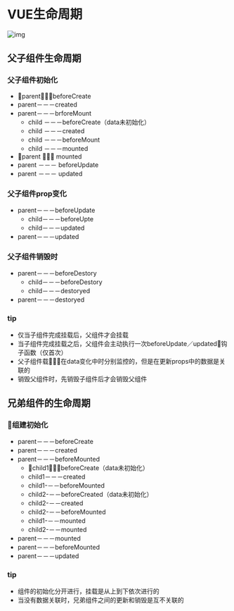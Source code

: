 # VUE生命周期
![img](https://sfault-image.b0.upaiyun.com/134/301/1343014756-5aea7ac2cec80)
## 父子组件生命周期
### 父子组件初始化
- parent－－－beforeCreate
- parent－－－created
- parent－－－brforeMount
    - child －－－beforeCreate（data未初始化）
    - child －－－created
    - child －－－beforeMount
    - child －－－mounted
- parent －－－ mounted
- parent －－－ beforeUpdate
- parent －－－ updated
### 父子组件prop变化
- parent－－－beforeUpdate
    - child－－－beforeUpte
    - child－－－updated
- parent－－－updated
### 父子组件销毁时
- parent－－－beforeDestory
    - child－－－beforeDestory
    - child－－－destoryed
- parent－－－destoryed
### tip
- 仅当子组件完成挂载后，父组件才会挂载
- 当子组件完成挂载之后，父组件会主动执行一次beforeUpdate／updated钩子函数（仅首次）
- 父子组件载在data变化中时分别监控的，但是在更新props中的数据是关联的
- 销毁父组件时，先销毁子组件后才会销毁父组件
## 兄弟组件的生命周期
### 组建初始化
- parent－－－beforeCreate
- parent－－－created
- parent－－－beforeMounted
    - child1－－－beforeCreate（data未初始化）
    - child1－－－created
    - child1-－－beforeMounted
    - child2-－－beforeCreated（data未初始化）
    - child2-－－created
    - child2-－－beforeMounted
    - child1-－－mounted
    - child2-－－mounted
- parent－－－mounted
- parent－－－beforeMounted
- parent－－－updated
### tip
- 组件的初始化分开进行，挂载是从上到下依次进行的
- 当没有数据关联时，兄弟组件之间的更新和销毁是互不关联的

